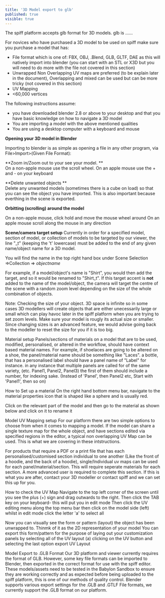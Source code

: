 ```yaml
---
title: '3D Model export to glb'
published: true
visible: true
---
```


The spiff platform accepts glb format for 3D models. glb is ......

For novices who have purchased a 3D model to be used on spiff make sure you purchase a model that has: 
- File format which is one of: FBX, OBJ, .Blend, GLB, GLTF, DAE as this will natively import into blender (you can start with an STL or X3D but you will need to do more with the file not covered in this section)
- Unwrapped Non Overlapping UV maps are preferred (to be explain later in the document), Overlapping and mixed can be used but can be more tricky (not covered in this section)
- UV Mapping
- <60,000 vertices


The following instructions assume:
* you have downloaded blender 2.8 or above to your desktop and that you have basic knowledge on how to navigate a 3D model
* You are importing a model with the above mentioned qualities
* You are using a desktop computer with a keyboard and mouse

**Opening your 3D model in Blender**

Importing to blender is as simple as opening a file in any other program, via File>Import>(Given File Format):

**Zoom in/Zoom out to your see your model. **  
On a non-apple mouse use the scroll wheel. 
On an apple mouse use the + and - on your keyboard

**Delete unwanted objects **  
Delete any unwanted models (sometimes there is a cube on load) so that you can see the object you have imported. This is also important because everthing in the scene is exported. 

**Orbitting (scrolling) around the model**

On a non-apple mouse, click hold and move the mouse wheel around 
On an apple mouse scroll along the mouse in any direction

**Scene/camera target setup**
Currently in order for a specified model, section of model, or collection of models to be targeted by our viewer, the line "_t" (keeping the 't' lowercase) must be added to the end of any given name/object name for a 3D model. 

You will find the name in the top right hand box under Scene Selection =>Collection => _objectname_

For example, if a model/object's name is "Shirt", you would then add the target, and so it would be renamed to "Shirt_t". If this target accent is **not** added to the name of the model/object, the camera will target the centre of the scene with a random zoom level depending on the size of the whole combination of objects. 

Note: Checking the size of your object. 3D space is infinite so in some cases 3D modellers will create objects that are either unecessarily large or small which can play havoc later in the spiff platform when you are trying to set zoom levels. Make sure your model is rougly its actual size or smaller.  Since changing sizes is an advanced feature, we would advise going back to the modeller to reset the size for you if it is too big. 

Material setup
Panels/sections of materials on a model that are to be used, modified, personalised, or altered in the workflow, should have context based material names. For example, if shoelaces are going to be altered on a shoe, the panel/material name should be something like "Laces".
a bottle, that has a personalised label should have a panel name of "Label" for instance. in any instance that multiple panels are called for of the same variety, (etc. Panel1, Panel2, Panel3) the first of them should include a number, for indexing sake. (Instead of 'Panel', then Panel2 etc, Start with 'Panel1', then so on)

How to Set up a material 
On the right hand bottom menu bar, navigate to the material properties icon that is shaped like a sphere and is usually red.

Click on the relevant part of the model and then go to the material as shown below and click on it to rename it

Model UV Mapping setup
For our platform there are two simple options to choose from when it comes to mapping a model.
If the model can share a single texture map for the whole object, and have sections edited via specified regions in the editor, a typical non overlapping  UV Map can be used. This is what we are covering in these intstructions. 

For products that require a PDF or a print file that has each personalised/customised section individual to one another (Like the front of a hoodie, and the back of a hoodie), single/Individual uv maps can be used for each panel/material/section. This will require seperate materials for each section. A more advanced user is required to complete this section. If this is what you are after, contact your 3D modeller or contact spiff and we can set this up for you. 

How to check the UV Map
Navigate to the top left corner of the screen until you see the plus (+) sign and drag outwards to the right.
Then click the TAB key on your keyboard- this will put you in edit mode
Then click the UV editing menu along the top menu bar
then click on the model side (left) 
whilst in edit mode click the letter 'a' to select all 

Now you can visually see the form or pattern (layout) the object has been unwrapped to. Thinmk of it as the 2D representation of your model
You can export this form/pattern for the purpose of laying out your customization panels by selecting all of the UV layout (a) clicking on the UV button and selecting the last option export UV Layout


Model Export to .GLB Format
Our 3D platform and viewer currently requires the format of GLB. However, some key file formats can be imported to Blender, then exported in the correct format for use with the spiff editor.
These models/assets need to be tested in the Babylon Sandbox to ensure they are working correctly and as expected before being uploaded to the spiff platform, this is one of our methods of quality control.
Blender supports various export settings for the .GLB and .GTLF File formats, we currently support the .GLB format on our platform.